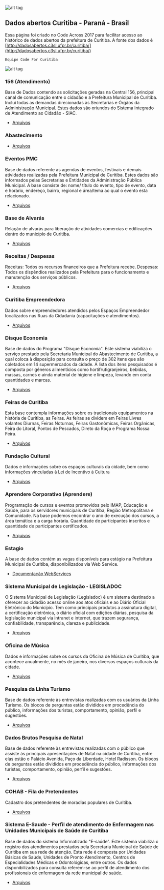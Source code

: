 ![alt tag](http://codeacross2017.herokuapp.com/img/banner.jpg)

## Dados abertos Curitiba - Paraná - Brasil

Essa página foi criado no Code Across 2017 para facilitar acesso ao histórico de dados abertos da prefeitura de Curitiba. 
A fonte dos dados é [http://dadosabertos.c3sl.ufpr.br/curitiba/](http://dadosabertos.c3sl.ufpr.br/curitiba/)

`Equipe Code For Curitiba`

![alt tag](http://res.cloudinary.com/hrscywv4p/image/upload/c_limit,f_auto,h_3000,q_90,w_1200/v1/444572/9096184ba9194addace91811d3d9fac0_o74tsy.png)



### 156 (Atendimento)
Base de Dados contendo as solicitações geradas na Central 156, principal canal de comunicação entre o cidadão e a Prefeitura Municipal de Curitiba. Inclui todas as demandas direcionadas às Secretarias e Órgãos da Administração Municipal. Estes dados são oriundos do Sistema Integrado de Atendimento ao Cidadão - SIAC.

- [Arquivos](http://dadosabertos.c3sl.ufpr.br/curitiba/156/156.xml)


### Abastecimento

- [Arquivos](http://dadosabertos.c3sl.ufpr.br/curitiba/Abastecimento/)


### Eventos PMC
Base de dados referente às agendas de eventos, festivais e demais atividades realizadas pela Prefeitura Municipal de Curitiba. Estes dados são informados pelas Secretarias e Entidades da Administração Pública Municipal. A base consiste de: nome/ título do evento, tipo de evento, data e horário, endereço, bairro, regional e área/tema ao qual o evento esta relacionado.

- [Arquivos](http://dadosabertos.c3sl.ufpr.br/curitiba/AgendaPMC/)

### Base de Alvarás
Relação de alvarás para liberação de atividades comercias e edificações dentro do município de Curitiba.

- [Arquivos](http://dadosabertos.c3sl.ufpr.br/curitiba/BaseAlvaras/)

### Receitas / Despesas
Receitas: Todos os recursos financeiros que a Prefeitura recebe. Despesas: Todos os dispêndios realizados pela Prefeitura para o funcionamento e manutenção dos serviços públicos.

- [Arquivos](http://dadosabertos.c3sl.ufpr.br/curitiba/BaseReceitaDespesa/)

### Curitiba Empreendedora
Dados sobre empreendedores atendidos pelos Espaços Empreendedor localizados nas Ruas da Cidadania (capacitações e atendimentos).

- [Arquivos](http://dadosabertos.c3sl.ufpr.br/curitiba/CuritibaEmpreendedora/)

### Disque Economia
Base de dados do Programa "Disque Economia". Este sistema viabiliza o serviço prestado pela Secretaria Municipal do Abastecimento de Curitiba, a qual coloca à disposição para consulta o preço de 302 itens que são coletados em 14 supermercados da cidade. A lista dos itens pesquisados é composta por gêneros alimentícios como hortifrutigranjeiros, bebidas, massas, carnes e ainda material de higiene e limpeza, levando em conta quantidades e marcas.

- [Arquivos](http://dadosabertos.c3sl.ufpr.br/curitiba/DisqueEconomia/)

### Feiras de Curitiba
Esta base contempla informações sobre os tradicionais equipamentos na história de Curitiba, as Feiras. As feiras se dividem em Feiras Livres volantes Diurnas, Feiras Noturnas, Feiras Gastonômicas, Feiras Orgânicas, Feira do Litoral, Pontos de Pescados, Direto da Roça e Programa Nossa Feira.

- [Arquivos](http://dadosabertos.c3sl.ufpr.br/curitiba/FeirasCuritiba/)

### Fundação Cultural
Dados e informações sobre os espaços culturais da cidade, bem como informações vinculadas à Lei de Incentivo à Cultura

- [Arquivos](http://dadosabertos.c3sl.ufpr.br/curitiba/FundacaoCultural/)

### Aprendere Corporativo (Aprendere)
Programação de cursos e eventos promovidos pelo IMAP, Educação e Saúde, para os servidores municipais de Curitiba, Região Metropolitana e Comunidade. Na base podemos encontrar o ano de execução dos cursos, a área temática e a carga horária. Quantidade de participantes inscritos e quantidade de participantes certificados.

- [Arquivos](http://dadosabertos.c3sl.ufpr.br/curitiba/IMAPAprendere/)

### Estagio
A base de dados contém as vagas disponíveis para estágio na Prefeitura Municipal de Curitiba, disponibilizados via Web Service.

- [Documentação WebServices](http://dadosabertos.c3sl.ufpr.br/curitiba/IMAPEstagios/)

### Sistema Municipal de Legislação - LEGISLADOC
O Sistema Municipal de Legislação (Legisladoc) é um sistema destinado a oferecer ao cidadão acesso online aos atos oficiais e ao Diário Oficial Eletrônico do Município. Tem como principais produtos a assinatura digital, a certificação eletrônica, o diário oficial com edições diárias, pesquisa da legislação municipal via intranet e internet, que trazem segurança, confiabilidade, transparência, clareza e publicidade.

- [Arquivos](http://dadosabertos.c3sl.ufpr.br/curitiba/Legisladoc/)

### Oficina de Música
Dados e informações sobre os cursos da Oficina de Música de Curitiba, que acontece anualmente, no mês de janeiro, nos diversos espaços culturais da cidade.

- [Arquivos](http://dadosabertos.c3sl.ufpr.br/curitiba/OficinaMusica/)

### Pesquisa da Linha Turismo
Base de dados referente às entrevistas realizadas com os usuários da Linha Turismo. Os blocos de perguntas estão divididos em procedência do público, informações dos turistas, comportamento, opinião, perfil e sugestões.

- [Arquivos](http://dadosabertos.c3sl.ufpr.br/curitiba/PesquisaLinhaTurismo/)

### Dados Brutos Pesquisa de Natal
Base de dados referente às entrevistas realizadas com o público que assiste às principais apresentações de Natal na cidade de Curitiba, entre elas estão o Palácio Avenida, Paço da Liberdade, Hotel Radisson. Os blocos de perguntas estão divididos em procedência do público, informações dos turistas, comportamento, opinião, perfil e sugestões.

- [Arquivos](http://dadosabertos.c3sl.ufpr.br/curitiba/PesquisaNatal/)

### COHAB - Fila de Pretendentes
Cadastro dos pretendentes de moradias populares de Curitiba.

- [Arquivos](http://dadosabertos.c3sl.ufpr.br/curitiba/PretendentesCohab/)

### Sistema E-Saude - Perfil de atendimento de Enfermagem nas Unidades Municipais de Saúde de Curitiba
Base de dados do sistema Informatizado "E-saúde". Este sistema viabiliza o registro dos atendimentos prestados pela Secretaria Municipal de Saúde de Curitiba em sua rede de atenção. Esta rede é composta por Unidades Básicas de Saúde, Unidades de Pronto Atendimento, Centros de Especialidades Médicas e Odontológicas, entre outros. Os dados disponibilizados para consulta referem-se ao perfil de atendimento dos profissionais de enfermagem da rede municipal de saúde.

- [Arquivos](http://dadosabertos.c3sl.ufpr.br/curitiba/SESPAEnfermagem/)
